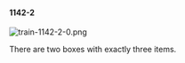 #### 1142-2
![train-1142-2-0.png](https://github.com/lil-lab/nlvr/raw/master/nlvr/train/images/12/train-1142-2-0.png "train-1142-2-0.png")

There are two boxes with exactly three items.